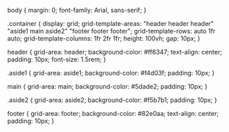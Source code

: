 body {
  margin: 0;
  font-family: Arial, sans-serif;
}

.container {
  display: grid;
  grid-template-areas: 
    "header header header"
    "aside1 main aside2"
    "footer footer footer";
  grid-template-rows: auto 1fr auto;
  grid-template-columns: 1fr 2fr 1fr;
  height: 100vh;
  gap: 10px;
}

header {
  grid-area: header;
  background-color: #ff6347;
  text-align: center;
  padding: 10px;
  font-size: 1.5rem;
}

.aside1 {
  grid-area: aside1;
  background-color: #f4d03f;
  padding: 10px;
}

main {
  grid-area: main;
  background-color: #5dade2;
  padding: 10px;
}

.aside2 {
  grid-area: aside2;
  background-color: #f5b7b1;
  padding: 10px;
}

footer {
  grid-area: footer;
  background-color: #82e0aa;
  text-align: center;
  padding: 10px;
}
